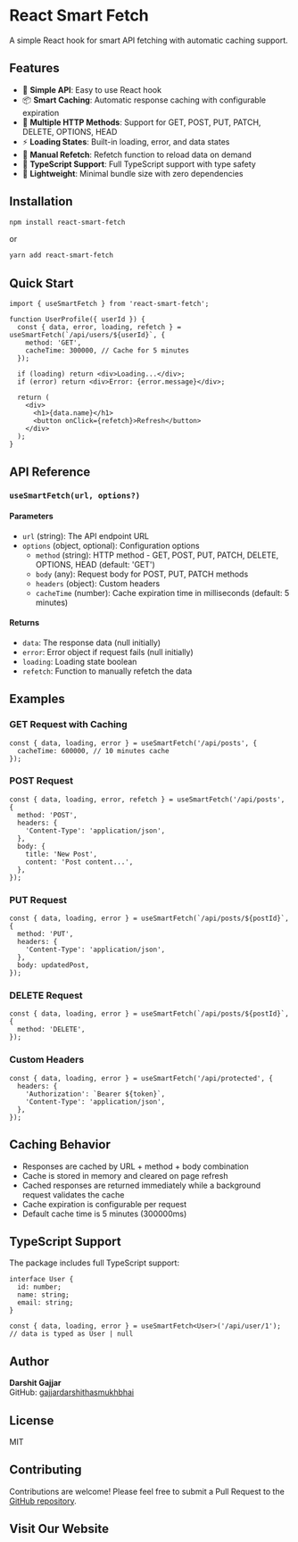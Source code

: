 # React Smart Fetch 

A simple React hook for smart API fetching with automatic caching support.

## Features

- 🚀 **Simple API**: Easy to use React hook
- 📦 **Smart Caching**: Automatic response caching with configurable expiration
- 🔄 **Multiple HTTP Methods**: Support for GET, POST, PUT, PATCH, DELETE, OPTIONS, HEAD
- ⚡ **Loading States**: Built-in loading, error, and data states
- 🔁 **Manual Refetch**: Refetch function to reload data on demand
- 📱 **TypeScript Support**: Full TypeScript support with type safety
- 🎯 **Lightweight**: Minimal bundle size with zero dependencies

## Installation

```bash
npm install react-smart-fetch
```

or

```bash
yarn add react-smart-fetch
```

## Quick Start

```tsx
import { useSmartFetch } from 'react-smart-fetch';

function UserProfile({ userId }) {
  const { data, error, loading, refetch } = useSmartFetch(`/api/users/${userId}`, {
    method: 'GET',
    cacheTime: 300000, // Cache for 5 minutes
  });

  if (loading) return <div>Loading...</div>;
  if (error) return <div>Error: {error.message}</div>;

  return (
    <div>
      <h1>{data.name}</h1>
      <button onClick={refetch}>Refresh</button>
    </div>
  );
}
```

## API Reference

### `useSmartFetch(url, options?)`

#### Parameters

- `url` (string): The API endpoint URL
- `options` (object, optional): Configuration options
  - `method` (string): HTTP method - GET, POST, PUT, PATCH, DELETE, OPTIONS, HEAD (default: 'GET')
  - `body` (any): Request body for POST, PUT, PATCH methods
  - `headers` (object): Custom headers
  - `cacheTime` (number): Cache expiration time in milliseconds (default: 5 minutes)

#### Returns

- `data`: The response data (null initially)
- `error`: Error object if request fails (null initially)
- `loading`: Loading state boolean
- `refetch`: Function to manually refetch the data

## Examples

### GET Request with Caching

```tsx
const { data, loading, error } = useSmartFetch('/api/posts', {
  cacheTime: 600000, // 10 minutes cache
});
```

### POST Request

```tsx
const { data, loading, error, refetch } = useSmartFetch('/api/posts', {
  method: 'POST',
  headers: {
    'Content-Type': 'application/json',
  },
  body: {
    title: 'New Post',
    content: 'Post content...',
  },
});
```

### PUT Request

```tsx
const { data, loading, error } = useSmartFetch(`/api/posts/${postId}`, {
  method: 'PUT',
  headers: {
    'Content-Type': 'application/json',
  },
  body: updatedPost,
});
```

### DELETE Request

```tsx
const { data, loading, error } = useSmartFetch(`/api/posts/${postId}`, {
  method: 'DELETE',
});
```

### Custom Headers

```tsx
const { data, loading, error } = useSmartFetch('/api/protected', {
  headers: {
    'Authorization': `Bearer ${token}`,
    'Content-Type': 'application/json',
  },
});
```

## Caching Behavior

- Responses are cached by URL + method + body combination
- Cache is stored in memory and cleared on page refresh
- Cached responses are returned immediately while a background request validates the cache
- Cache expiration is configurable per request
- Default cache time is 5 minutes (300000ms)

## TypeScript Support

The package includes full TypeScript support:

```tsx
interface User {
  id: number;
  name: string;
  email: string;
}

const { data, loading, error } = useSmartFetch<User>('/api/user/1');
// data is typed as User | null
```

## Author

**Darshit Gajjar**  
GitHub: [gajjardarshithasmukhbhai](https://github.com/gajjardarshithasmukhbhai)

## License

MIT

## Contributing

Contributions are welcome! Please feel free to submit a Pull Request to the [GitHub repository](https://github.com/gajjardarshithasmukhbhai/react-smart-fetch).


## Visit Our Website
